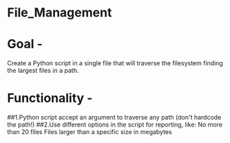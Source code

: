 # File_Management
# Goal - 
Create a Python script in a single file that will traverse the filesystem finding the largest files in a path.
# Functionality - 
  ##1.Python script accept an argument to traverse any path (don't hardcode the path!)
  ##2.Use different options in the script for reporting, like:
  No more than 20 files
  Files larger  than a specific size in megabytes
